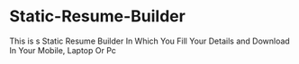 # Static-Resume-Builder
This is s Static Resume Builder In Which You Fill Your Details and Download In Your Mobile, Laptop Or Pc
